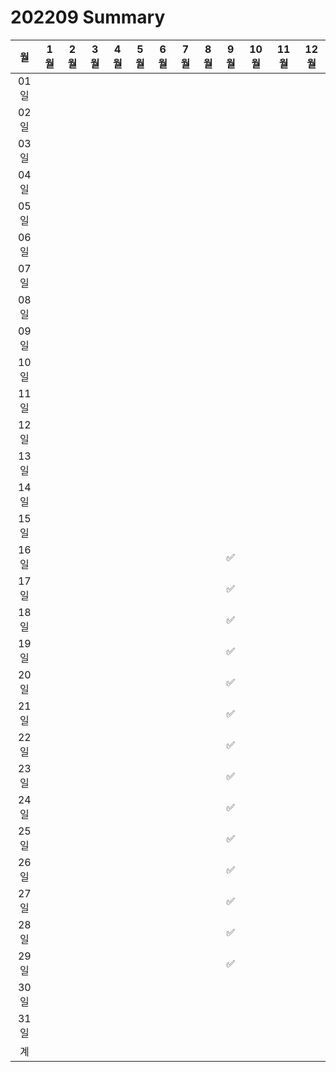 # 202209 Summary

|  월  | 1월 | 2월 | 3월 | 4월 | 5월 | 6월 | 7월 | 8월 | 9월 | 10월 | 11월 | 12월 |
|:--:|:--:|:--:|:--:|:--:|:--:|:--:|:--:|:--:|:--:|:--:|:--:|:--:|
|01일  |    |    |    |    |    |    |    |    |    |    |    |    |
|02일  |    |    |    |    |    |    |    |    |    |    |    |    |
|03일  |    |    |    |    |    |    |    |    |    |    |    |    |
|04일  |    |    |    |    |    |    |    |    |    |    |    |    |
|05일  |    |    |    |    |    |    |    |    |    |    |    |    |
|06일  |    |    |    |    |    |    |    |    |    |    |    |    |
|07일  |    |    |    |    |    |    |    |    |    |    |    |    |
|08일  |    |    |    |    |    |    |    |    |    |    |    |    |
|09일  |    |    |    |    |    |    |    |    |    |    |    |    |
|10일  |    |    |    |    |    |    |    |    |    |    |    |    |
|11일  |    |    |    |    |    |    |    |    |    |    |    |    |
|12일  |    |    |    |    |    |    |    |    |    |    |    |    |
|13일  |    |    |    |    |    |    |    |    |    |    |    |    |
|14일  |    |    |    |    |    |    |    |    |    |    |    |    |
|15일  |    |    |    |    |    |    |    |    |    |    |    |    |
|16일  |    |    |    |    |    |    |    |    | ✅ |    |    |    |
|17일  |    |    |    |    |    |    |    |    | ✅ |    |    |    |
|18일  |    |    |    |    |    |    |    |    | ✅ |    |    |    |
|19일  |    |    |    |    |    |    |    |    | ✅ |    |    |    |
|20일  |    |    |    |    |    |    |    |    | ✅ |    |    |    |
|21일  |    |    |    |    |    |    |    |    | ✅ |    |    |    |
|22일  |    |    |    |    |    |    |    |    | ✅ |    |    |    |
|23일  |    |    |    |    |    |    |    |    | ✅ |    |    |    |
|24일  |    |    |    |    |    |    |    |    | ✅ |    |    |    |
|25일  |    |    |    |    |    |    |    |    | ✅ |    |    |    |
|26일  |    |    |    |    |    |    |    |    | ✅ |    |    |    |
|27일  |    |    |    |    |    |    |    |    | ✅ |    |    |    |
|28일  |    |    |    |    |    |    |    |    | ✅ |    |    |    |
|29일  |    |    |    |    |    |    |    |    | ✅ |    |    |    |
|30일  |    |    |    |    |    |    |    |    |    |    |    |    |
|31일  |    |    |    |    |    |    |    |    |    |    |    |    |
|계    |    |    |    |    |    |    |    |    |    |    |    |    |

